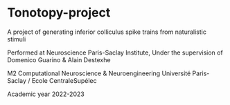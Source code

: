 # Tonotopy-project
A project of generating inferior colliculus spike trains from naturalistic stimuli

Performed at Neuroscience Paris-Saclay Institute,
Under the supervision of Domenico Guarino & Alain Destexhe

M2 Computational Neuroscience & Neuroengineering
Université Paris-Saclay / Ecole CentraleSupélec

Academic year 2022-2023
